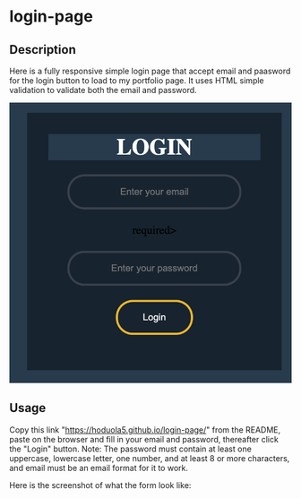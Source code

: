 # login-page

## Description

Here is a fully responsive simple login page that accept email and paasword for the login button to load to my portfolio page. It uses HTML simple validation to validate both the email and password.

![alt text](assets/images/login.png)

## Usage

Copy this link "https://hoduola5.github.io/login-page/" from the README, paste on the browser and fill in your email and password, thereafter click the "Login" button.
Note: The password must contain at least one uppercase, lowercase letter, one number, and at least 8 or more characters, and email must be an email format for it to work.

Here is the screenshot of what the form look like:
